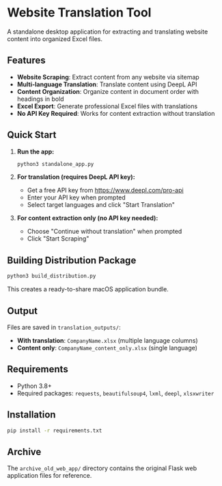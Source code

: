 # Website Translation Tool

A standalone desktop application for extracting and translating website content into organized Excel files.

## Features

- **Website Scraping**: Extract content from any website via sitemap
- **Multi-language Translation**: Translate content using DeepL API  
- **Content Organization**: Organize content in document order with headings in bold
- **Excel Export**: Generate professional Excel files with translations
- **No API Key Required**: Works for content extraction without translation

## Quick Start

1. **Run the app:**
   ```bash
   python3 standalone_app.py
   ```

2. **For translation (requires DeepL API key):**
   - Get a free API key from https://www.deepl.com/pro-api
   - Enter your API key when prompted
   - Select target languages and click "Start Translation"

3. **For content extraction only (no API key needed):**
   - Choose "Continue without translation" when prompted
   - Click "Start Scraping"

## Building Distribution Package

```bash
python3 build_distribution.py
```

This creates a ready-to-share macOS application bundle.

## Output

Files are saved in `translation_outputs/`:
- **With translation**: `CompanyName.xlsx` (multiple language columns)
- **Content only**: `CompanyName_content_only.xlsx` (single language)

## Requirements

- Python 3.8+
- Required packages: `requests`, `beautifulsoup4`, `lxml`, `deepl`, `xlsxwriter`

## Installation

```bash
pip install -r requirements.txt
```

## Archive

The `archive_old_web_app/` directory contains the original Flask web application files for reference.
